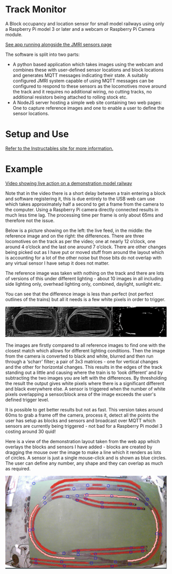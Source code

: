# Track Monitor
A Block occupancy and location sensor for small model railways using only a Raspberry Pi model 3 or later and a webcam or Raspberry Pi Camera module.

[See app running alongside the JMRI sensors page](https://www.youtube.com/watch?v=h2c3jTDoKAY)


The software is split into two parts:
  * A python based application which takes images using the webcam and combines these with user-defined sensor locations and block locations and generates MQTT messages indicating their state.  A suitably configured JMRI system capable of using MQTT messages can be configured to respond to these sensors as the locomotives move around the track and it requires no additional wiring, no cutting tracks, no additional resistors being attached to rolling stock etc.
  * A NodeJS server hosting a simple web site containing two web pages:  One to capture reference images and one to enable a user to define the sensor locations.

# Setup and Use
[Refer to the Instructables site for more information.](https://www.instructables.com/Block-Occupancy-Detector-and-Position-Sensors-for-/)

# Example

[Video showing live action on a demonstration model railway](https://youtu.be/tM7jrEE13So)

Note that in the video there is a short delay between a train entering a block and software registering it, this is due entirely to the USB web cam use which takes approximately half a second to get a frame from the camera to the computer.  Using a Raspberry Pi camera directly connected results in much less time lag.  The processing time per frame is only about 65ms and therefore not the issue.

Below is a picture showing on the left: the live feed, in the middle: the reference image and on the right: the differences.  There are three locomotives on the track as per the video; one at nearly 12 o’clock, one around 4 o’clock and the last one around 7 o’clock.  There are other changes being picked out as I have put or moved stuff from around the layout which is accounting for a lot of the other noise but those bits do not overlap with any virtual sensor I have setup it does not matter.

The reference image was taken with nothing on the track and there are lots of versions of this under different lighting - about 10 images in all including side lighting only, overhead lighting only, combined, daylight, sunlight etc.

You can see that the difference image is less than perfect (not perfect outlines of the trains) but all it needs is a few white pixels in order to trigger.

![Comparing images](https://github.com/davidgoddard/track-monitor/blob/main/example1.png)

The images are firstly compared to all reference images to find one with the closest match which allows for different lighting conditions.  Then the image from the camera is converted to black and white, blurred and then run through a ‘scharr’ filter; a pair of 3x3 matrices - one for vertical changes and the other for horizontal changes.  This results in the edges of the track standing out a little and causing where the train is to ‘look different’ and by subtracting the two images you are left with the differences.  By thresholding the result the output gives white pixels where there is a significant different and black everywhere else.  A sensor is triggered when the number of white pixels overlapping a sensor/block area of the image exceeds the user's defined trigger level.  

It is possible to get better results but not as fast.  This version takes around 60ms to grab a frame off the camera, process it, detect all the points the user has setup as blocks and sensors and broadcast over MQTT which sensors are currently being triggered - not bad for a Raspberry Pi model 3 costing around 30 quid!

Here is a view of the demonstration layout taken from the web app which overlays the blocks and sensors I have added - blocks are created by dragging the mouse over the image to make a line which it renders as lots of circles.  A sensor is just a single mouse-click and is shown as blue circles. The user can define any number, any shape and they can overlap as much as required.

![Comparing images](https://github.com/davidgoddard/track-monitor/blob/main/example2.png)
